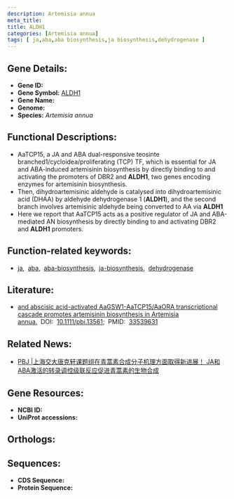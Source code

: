 ```yaml
---
description: Artemisia annua
meta_title:
title: ALDH1
categories: [Artemisia annua]
tags: [ ja,aba,aba biosynthesis,ja biosynthesis,dehydrogenase ]
---
```


## Gene Details:
- **Gene ID:**	[]()
- **Gene Symbol:** <u> ALDH1 </u>
- **Gene Name:** 
- **Genome:** []()
- **Species:** *Artemisia annua*

## Functional Descriptions:
   - AaTCP15, a JA and ABA dual-responsive teosinte branched1/cycloidea/proliferating (TCP) TF, which is essential for JA and ABA-induced artemisinin biosynthesis by directly binding to and activating the promoters of DBR2 and **ALDH1**, two genes encoding enzymes for artemisinin biosynthesis.
   - Then, dihydroartemisinic aldehyde is catalysed into dihydroartemisinic acid (DHAA) by aldehyde dehydrogenase 1 (**ALDH1**), and the second branch involves artemisinic aldehyde being converted to AA via **ALDH1** 
   - Here we report that AaTCP15 acts as a positive regulator of JA and ABA-mediated AN biosynthesis by directly binding to and activating DBR2 and **ALDH1** promoters.

## Function-related keywords:
   - [ja](/tags/ja/),&nbsp;&nbsp;[aba](/tags/aba/),&nbsp;&nbsp;[aba-biosynthesis](/tags/aba-biosynthesis/),&nbsp;&nbsp;[ja-biosynthesis](/tags/ja-biosynthesis/),&nbsp;&nbsp;[dehydrogenase](/tags/dehydrogenase/)

## Literature:
   - [and abscisic acid-activated AaGSW1-AaTCP15/AaORA transcriptional cascade promotes artemisinin biosynthesis in Artemisia annua.]( https://onlinelibrary.wiley.com/doi/10.1111/pbi.13561)&nbsp;&nbsp;DOI:&nbsp;&nbsp;[10.1111/pbi.13561](https://onlinelibrary.wiley.com/doi/10.1111/pbi.13561);&nbsp;&nbsp;PMID:&nbsp;&nbsp;[33539631](https://pubmed.ncbi.nlm.nih.gov/33539631/)

## Related News:
   - [PBJ |上海交大唐克轩课题组在青蒿素合成分子机理方面取得新进展！ JA和ABA激活的转录调控级联反应促进青蒿素的生物合成](https://mp.weixin.qq.com/s?__biz=Mzg3MDEwNDEyMg==&mid=2247504940&idx=1&sn=95666d61aa82e231a48b62abe36eab5b&chksm=ce907979f9e7f06fc17631947aa8c480af6e6cf4bd65e92ddfe7eb4eed885cfd70d1f9776912&scene=27#wechat_redirect)

## Gene Resources:
- **NCBI ID:**  [](https://www.ncbi.nlm.nih.gov/gene/?term=)
- **UniProt accessions:** [](https://www.uniprot.org/uniprotkb//entry)

## Orthologs:

## Sequences:
- **CDS Sequence:**
- **Protein Sequence:**
